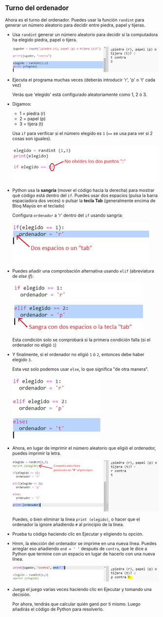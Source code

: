 ## Turno del ordenador

Ahora es el turno del ordenador. Puedes usar la función `randint` para generar un número aleatorio para decidir entre piedra, papel y tijeras.

+ Usa `randint` generar un número aleatorio para decidir si la computadora ha elegido piedra, papel o tijera.
    
    ![captura de pantalla](images/rps-randint.png)

+ Ejecuta el programa muchas veces (deberás introducir 'r', 'p' o 't' cada vez)
    
    Verás que 'elegido' está configurado aleatoriamente como 1, 2 ó 3.

+ Digamos:
    
    + 1 = piedra (r)
    + 2 = papel (p)
    + 3 = tijera (t)
    
    Usa ` if ` para verificar si el número elegido es `1` (`==` se usa para ver si 2 cosas son iguales).
    
    ![captura de pantalla](images/rps-if-1.png)

+ Python usa la **sangría** (mover el código hacia la derecha) para mostrar qué código está dentro del `if`. Puedes usar dos espacios (pulsa la barra espaciadora dos veces) o pulsar la **tecla Tab** (generalmente encima de Bloq Mayús en el teclado)
    
    Configura `ordenador` a 'r' dentro del `if` usando sangría:
    
    ![captura de pantalla](images/rps-indent.png)

+ Puedes añadir una comprobación alternativa usando `elif` (abreviatura de *else if*):
    
    ![captura de pantalla](images/rps-elif-2.png)
    
    Esta condición solo se comprobará si la primera condición falla (si el ordenador no eligió `1`)

+ Y finalmente, si el ordenador no eligió `1` ó `2`, entonces debe haber elegido `3`.
    
    Esta vez solo podemos usar `else`, lo que significa "de otra manera".
    
    ![captura de pantalla](images/rps-else-3.png)

+ Ahora, en lugar de imprimir el número aleatorio que eligió el ordenador, puedes imprimir la letra.
    
    ![captura de pantalla](images/rps-print-computer.png)
    
    Puedes, o bien eliminar la línea `print (elegido)`, o hacer que el ordenador la ignore añadiendo `#` al principio de la línea.

+ Prueba tu código haciendo clic en Ejecutar y eligiendo tu opción.

+ Hmm, la elección del ordenador se imprime en una nueva línea. Puedes arreglar eso añadiendo `end = ' '` después de `contra`, que le dice a Python que termine con un espacio en lugar de hacerlo con una nueva línea.
    
    ![captura de pantalla](images/rps-same-line.png)

+ Juega el juego varias veces haciendo clic en Ejecutar y tomando una decisión.
    
    Por ahora, tendrás que calcular quién ganó por ti mismo. Luego añadirás el código de Python para resolverlo.
